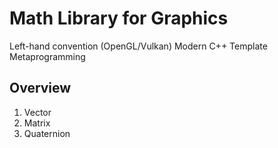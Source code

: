 # Math Library for Graphics
Left-hand convention (OpenGL/Vulkan)
Modern C++ Template Metaprogramming
## Overview 
1. Vector
2. Matrix
3. Quaternion